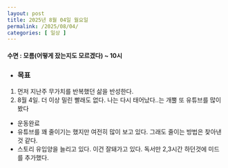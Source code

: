 ```yaml
---
layout: post
title: 2025년 8월 04일 월요일
permalink: /2025/08/04/
categories: [ 일상 ]
---
```

#### 수면 : 모름(어떻게 잤는지도 모르겠다) ~ 10시
* ### 목표
1. 먼저 지난주 무가치를 반복했던 삶을 반성한다.
2. 8월 4일. 더 이상 밀린 빨래도 없다. 나는 다시 태어났다..는 개뿔 또 유튜브를 많이 봤다

* 운동완료
* 유튜브를 꽤 줄이기는 했지만 여전히 많이 보고 있다. 그래도 줄이는 방법은 찾아낸것 같다.
* 스토리 유입양을 늘리고 있다. 이건 잘돼가고 있다. 독서만 2,3시간 하던것에 미드를 추가했다.